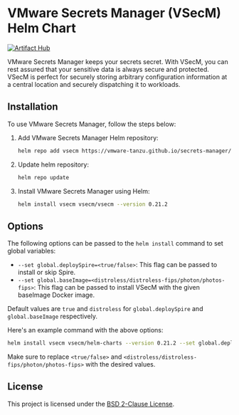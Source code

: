 # VMware Secrets Manager (VSecM) Helm Chart
[![Artifact Hub](https://img.shields.io/endpoint?url=https://artifacthub.io/badge/repository/vsecm)](https://artifacthub.io/packages/helm/vsecm/vsecm)

VMware Secrets Manager keeps your secrets secret. With VSecM, you can rest assured that your sensitive data is always secure and protected. VSecM is perfect for securely storing arbitrary configuration information at a central location and securely dispatching it to workloads.

## Installation

To use VMware Secrets Manager, follow the steps below:

1. Add VMware Secrets Manager Helm repository:

    ```bash
    helm repo add vsecm https://vmware-tanzu.github.io/secrets-manager/
    ```

2. Update helm repository:

    ```bash
    helm repo update
    ```

3. Install VMware Secrets Manager using Helm:

    ```bash
    helm install vsecm vsecm/vsecm --version 0.21.2
    ```

## Options

The following options can be passed to the `helm install` command to set global variables:

- `--set global.deploySpire=<true/false>`: This flag can be passed to install or skip Spire.
- `--set global.baseImage=<distroless/distroless-fips/photon/photos-fips>`: This flag can be passed to install VSecM with the given baseImage Docker image.

Default values are `true` and `distroless` for `global.deploySpire` and `global.baseImage` respectively.

Here's an example command with the above options:

```bash
helm install vsecm vsecm/helm-charts --version 0.21.2 --set global.deploySpire=true --set global.baseImage=distroless
```

Make sure to replace `<true/false>` and `<distroless/distroless-fips/photon/photos-fips>` with the desired values.

## License

This project is licensed under the [BSD 2-Clause License](https://github.com/vmware-tanzu/secrets-manager/blob/main/LICENSE).
